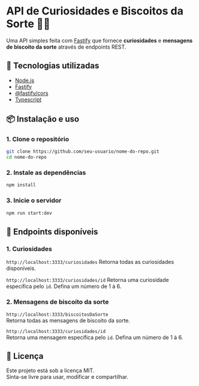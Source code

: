 # API de Curiosidades e Biscoitos da Sorte 🍪✨

Uma API simples feita com [Fastify](https://fastify.dev/) que fornece **curiosidades** e **mensagens de biscoito da sorte** através de endpoints REST.

## 🚀 Tecnologias utilizadas
- [Node.js](https://nodejs.org/)
- [Fastify](https://fastify.dev/)
- [@fastify/cors](https://github.com/fastify/fastify-cors)
- [Typescript](https://www.typescriptlang.org)

## 📦 Instalação e uso

### 1. Clone o repositório
```bash
git clone https://github.com/seu-usuario/nome-do-repo.git
cd nome-do-repo
```

### 2. Instale as dependências
```bash
npm install
```

### 3. Inicie o servidor
```bash
npm run start:dev
```

## 📡 Endpoints disponíveis

### **1. Curiosidades**
`http://localhost:3333/curiosidades` 
Retorna todas as curiosidades disponíveis.

`http://localhost:3333/curiosidades/id`
Retorna uma curiosidade específica pelo `id`. Defina um número de 1 à 6.


### **2. Mensagens de biscoito da sorte**
`http://localhost:3333/biscoitosDaSorte`  
Retorna todas as mensagens de biscoito da sorte.

`http://localhost:3333/curiosidades/id`  
Retorna uma mensagem específica pelo `id`. Defina um número de 1 à 6.


## 📜 Licença
Este projeto está sob a licença MIT.  
Sinta-se livre para usar, modificar e compartilhar.  
